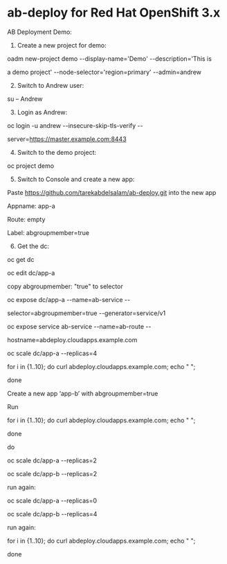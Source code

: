 # ab-deploy for Red Hat OpenShift 3.x

AB Deployment Demo:

1. Create a new project for demo:

oadm new-project demo --display-name='Demo' --description='This is 

a demo project' --node-selector='region=primary' --admin=andrew

2. Switch to Andrew user:

su – Andrew

3. Login as Andrew:

oc login -u andrew --insecure-skip-tls-verify --

server=https://master.example.com:8443

4. Switch to the demo project:

oc project demo

5. Switch to Console and create a new app:

Paste https://github.com/tarekabdelsalam/ab-deploy.git into the new app

Appname: app-a

Route: empty

Label: abgroupmember=true

6. Get the dc:

oc get dc 

oc edit dc/app-a

copy abgroupmember: "true" to selector

oc expose dc/app-a --name=ab-service --

selector=abgroupmember=true --generator=service/v1

oc expose  service ab-service --name=ab-route --

hostname=abdeploy.cloudapps.example.com

oc scale dc/app-a --replicas=4

for i in  {1..10}; do curl abdeploy.cloudapps.example.com; echo " "; 

done

Create a new app ‘app-b’ with abgroupmember=true

Run 

for i in  {1..10}; do curl abdeploy.cloudapps.example.com; echo " "; 

done

do

oc scale dc/app-a --replicas=2

oc scale dc/app-b --replicas=2

run again:

oc scale dc/app-a --replicas=0

oc scale dc/app-b --replicas=4

run again:

for i in  {1..10}; do curl abdeploy.cloudapps.example.com; echo " "; 

done
